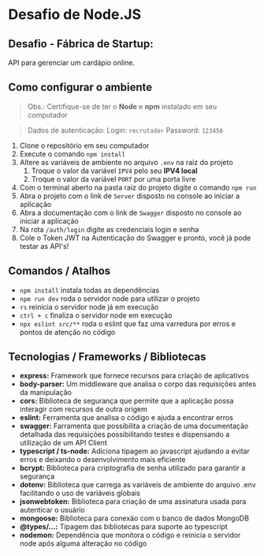 # **Desafio de Node.JS**

## Desafio - Fábrica de Startup:
API para gerenciar um cardápio online.

## Como configurar o ambiente
> Obs.: Certifique-se de ter o **Node** e **npm** instalado em seu computador

> Dados de autenticação: Login: `recrutador` Password: `123456`


 1. Clone o repositório em seu computador
 2. Execute o comando `npm install`
 3. Altere as variáveis de ambiente no arquivo `.env` na raiz do projeto
    1. Troque o valor da variável `IPV4` pelo seu **IPV4 local**
    2. Troque o valor da variável `PORT` por uma porta livre
 4. Com o terminal aberto na pasta raiz do projeto digite o comando `npm run`
 5. Abra o projeto com o link de `Server` disposto no console ao iniciar a aplicação
 6. Abra a documentação com o link de `Swagger` disposto no console ao iniciar a aplicação
 7. Na rota `/auth/login` digite as credenciais login e senha
 8. Cole o Token JWT na Autenticação do Swagger e pronto, você já pode testar as API's!

## Comandos / Atalhos

- `npm install` instala todas as dependências
- `npm run dev` roda o servidor node para utilizar o projeto
- `rs` reinicia o servidor node já em execução
- `ctrl + c` finaliza o servidor node em execução
- `npx eslint src/**` roda o eslint que faz uma varredura por erros e pontos de atenção no código

## Tecnologias / Frameworks / Bibliotecas

- **express:** Framework que fornece recursos para criação de aplicativos
- **body-parser:** Um middleware que analisa o corpo das requisições antes da manipulação
- **cors:** Biblioteca de segurança que permite que a aplicação possa interagir com recursos de outra origem
- **eslint:** Ferramenta que analisa o código e ajuda a encontrar erros 
- **swagger:** Farramenta que possibilita a criação de uma documentação detalhada das requisições possibilitando testes e dispensando a utilização de um API Client
- **typescript / ts-node:** Adiciona tipagem ao javascript ajudando a evitar erros e deixando o desenvolvimento mais eficiente
- **bcrypt:** Biblioteca para criptografia de senha utilizado para garantir a segurança
- **dotenv:** Biblioteca que carrega as variáveis de ambiente do arquivo .env facilitando o uso de variáveis globais
- **jsonwebtoken:** Biblioteca para criação de uma assinatura usada para autenticar o usuário
- **mongoose:** Biblioteca para conexão com o banco de dados MongoDB
- **@types/...:** Tipagem das bibliotecas para suporte ao typescript
- **nodemon:** Dependência que monitora o código e reinicia o servidor node após alguma alteração no código